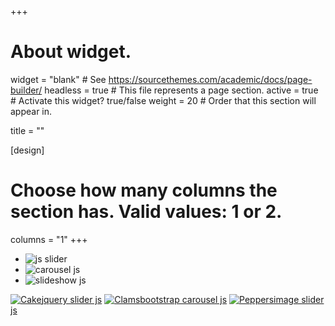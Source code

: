 +++
# About widget.
widget = "blank"  # See https://sourcethemes.com/academic/docs/page-builder/
headless = true  # This file represents a page section.
active = true  # Activate this widget? true/false
weight = 20  # Order that this section will appear in.

title = ""

[design]
  # Choose how many columns the section has. Valid values: 1 or 2.
  columns = "1"
+++

<html>

<head>

<!-- Start WOW Slider.com HEAD section -->
<link rel="stylesheet" type="text/css" href="engine1/style.css" />
<script type="text/javascript" src="engine1/jquery.js"></script>
<!-- End WOW Slider.com HEAD section -->
  
</head>

<body>

<!-- Start WOWSlider.com BODY section --> <!-- add to the <body> of your page -->
<div id="wowslider-container1">
<div class="ws_images"><ul>
	<li><img src="img/dog_1.jpg" alt="js slider" title="Cake" id="wows1_0"/></li>
	<li><img src="img/dog_2.jpg" alt=" carousel js" title="Clams" id="wows1_1"/></li>
	<li><img src="img/dog_3.jpg" alt="slideshow js" title="Peppers" id="wows1_2"/></li>
</ul></div>
<div class="ws_bullets"><div>
	<a href="#" title="Cake"><span><img src="img/dog_1.jpg" alt="Cake"/>jquery slider js</span></a>
	<a href="#" title="Clams"><span><img src="img/dog_2.jpg" alt="Clams"/>bootstrap carousel js</span></a>
	<a href="#" title="Peppers"><span><img src="img/dog_3.jpg" alt="Peppers"/>image slider js</span></a>
</div></div>
<div class="ws_shadow"></div>
</div>	
<!-- End WOWSlider.com BODY section -->

<script type="text/javascript" src="engine1/wowslider.js"></script>
<script type="text/javascript" src="engine1/script.js"></script>        <!-- End

</body>
</html>
